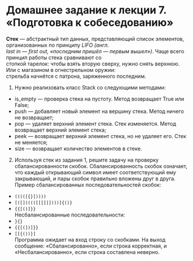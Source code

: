 # Домашнее задание к лекции 7. «Подготовка к собеседованию»
**Стек** — абстрактный тип данных, представляющий список элементов, организованных по принципу *LIFO (англ.  
last in — first out, «последним пришёл — первым вышел»)*. Чаще всего принцип работы стека сравнивают со  
стопкой тарелок: чтобы взять вторую сверху, нужно снять верхнюю. Или с магазином в огнестрельном оружии:  
стрельба начнётся с патрона, заряженного последним.  
1. Нужно реализовать класс Stack со следующими методами:
- is_empty — проверка стека на пустоту. Метод возвращает True или False;
- push — добавляет новый элемент на вершину стека. Метод ничего не возвращает;
- pop — удаляет верхний элемент стека. Стек изменяется. Метод возвращает верхний элемент стека;
- peek — возвращает верхний элемент стека, но не удаляет его. Стек не меняется;
- size — возвращает количество элементов в стеке.  
2. Используя стек из задания 1, решите задачу на проверку сбалансированности скобок. Сбалансированность
скобок означает, что каждый открывающий символ имеет соответствующий ему закрывающий, и пары
скобок правильно вложены друг в друга.  
Пример сбалансированных последовательностей скобок:
- ```(((([{}]))))```
- ```[([])((([[[]]])))]{()}```
- ```{{[()]}}```  
Несбалансированные последовательности:
- ```}{}```
- ```{{[(])]}}```
- ```[[{())}]```  
Программа ожидает на вход строку со скобками. На выход сообщение: «Сбалансированно», если строка корректная, и «Несбалансированно», если строка
составлена неверно.
